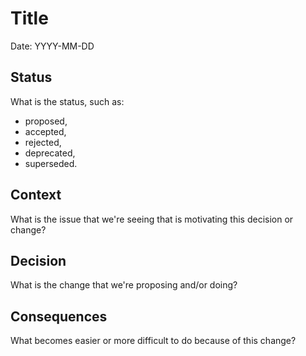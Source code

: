 # Title

Date: YYYY-MM-DD

## Status

What is the status, such as:

- proposed,
- accepted,
- rejected,
- deprecated,
- superseded.

## Context

What is the issue that we're seeing that is motivating this decision or change?

## Decision

What is the change that we're proposing and/or doing?

## Consequences

What becomes easier or more difficult to do because of this change?
